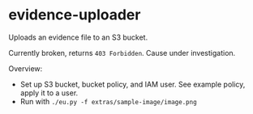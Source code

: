 # evidence-uploader

Uploads an evidence file to an S3 bucket.

Currently broken, returns `403 Forbidden`. Cause under investigation.

Overview:

* Set up S3 bucket, bucket policy, and IAM user.  See example policy, apply it to a user.
* Run with `./eu.py -f extras/sample-image/image.png`
